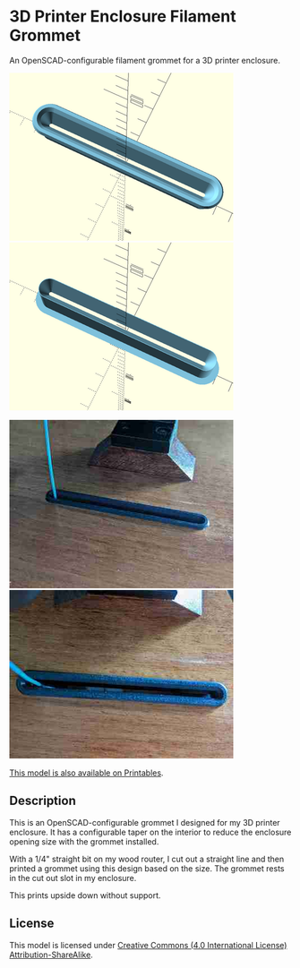 # 3D Printer Enclosure Filament Grommet

An OpenSCAD-configurable filament grommet for a 3D printer enclosure.

![Top render](/images/top.png)
![Bottom render](/images/bottom.png)

![Photo 1](/images/photo1.jpg)
![Photo 2](/images/photo2.jpg)

[This model is also available on Printables][printables].

## Description

This is an OpenSCAD-configurable grommet I designed for my 3D printer enclosure.
It has a configurable taper on the interior to reduce the enclosure opening size
with the grommet installed.

With a 1/4" straight bit on my wood router, I cut out a straight line and then
printed a grommet using this design based on the size. The grommet rests in the
cut out slot in my enclosure.

This prints upside down without support.

## License

This model is licensed under [Creative Commons (4.0 International License) Attribution-ShareAlike][license].

[printables]: https://www.printables.com/model/584616
[license]: http://creativecommons.org/licenses/by-sa/4.0/
